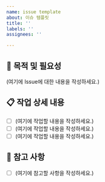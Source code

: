 ```yaml
---
name: issue template
about: 이슈 템플릿
title: ''
labels: ''
assignees: ''

---
```


## 🚀 목적 및 필요성

(여기에 Issue에 대한 내용을 작성하세요.)

## 📋 작업 상세 내용

- [ ] (여기에 작업할 내용을 작성하세요.)
- [ ] (여기에 작업할 내용을 작성하세요.)
- [ ] (여기에 작업할 내용을 작성하세요.)

## 📎 참고 사항

- [ ] (여기에 참고할 사항을 작성하세요.)
